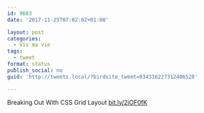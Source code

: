```yaml
---
id: 9683
date: '2017-11-25T07:02:02+01:00'

layout: post
categories:
  - Vis ma vie
tags:
  - tweet
format: status
publish_social: no
guid: 'http://tweets.local/?birdsite_tweet=934316227312406528'

---
```


Breaking Out With CSS Grid Layout [bit.ly/2iOF0fK](http://bit.ly/2iOF0fK)